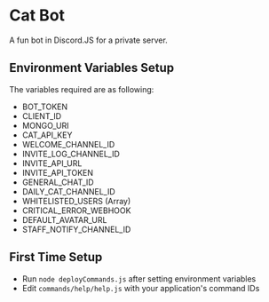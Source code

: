 # Cat Bot
A fun bot in Discord.JS for a private server.

## Environment Variables Setup
The variables required are as following:
- BOT_TOKEN
- CLIENT_ID
- MONGO_URI
- CAT_API_KEY
- WELCOME_CHANNEL_ID
- INVITE_LOG_CHANNEL_ID
- INVITE_API_URL
- INVITE_API_TOKEN
- GENERAL_CHAT_ID
- DAILY_CAT_CHANNEL_ID
- WHITELISTED_USERS (Array)
- CRITICAL_ERROR_WEBHOOK
- DEFAULT_AVATAR_URL
- STAFF_NOTIFY_CHANNEL_ID

## First Time Setup
- Run `node deployCommands.js` after setting environment variables
- Edit `commands/help/help.js` with your application's command IDs